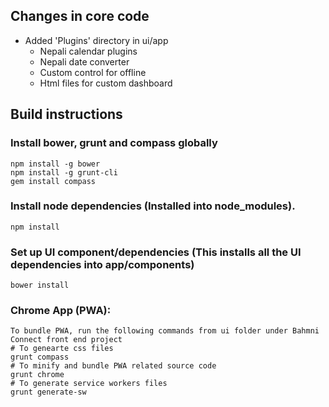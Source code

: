 ## Changes in core code
* Added 'Plugins' directory in ui/app
    * Nepali calendar plugins
    * Nepali date converter
    * Custom control for offline
    * Html files for custom dashboard

## Build instructions
### Install bower, grunt and compass globally
    npm install -g bower
    npm install -g grunt-cli
    gem install compass

### Install node dependencies (Installed into node_modules).
    npm install

### Set up UI component/dependencies (This installs all the UI dependencies into app/components)
    bower install
    
### Chrome App (PWA):
    To bundle PWA, run the following commands from ui folder under Bahmni Connect front end project
    # To genearte css files
    grunt compass
    # To minify and bundle PWA related source code
    grunt chrome
    # To generate service workers files
    grunt generate-sw
